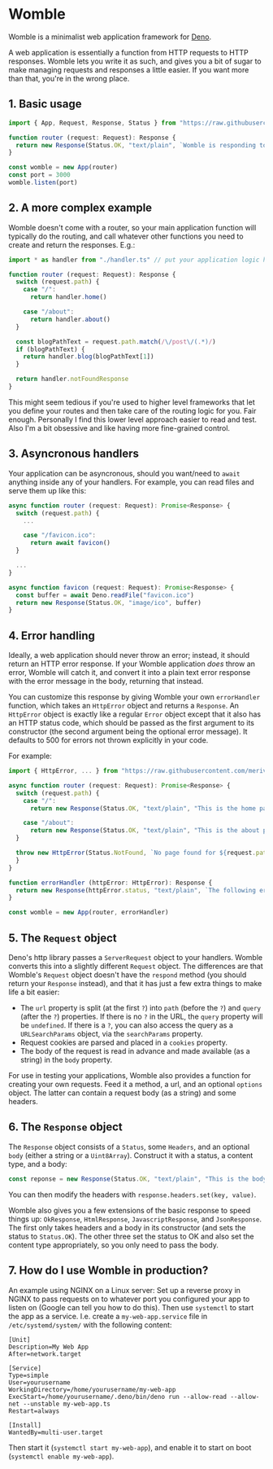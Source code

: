 # Womble

Womble is a minimalist web application framework for [Deno](https://deno.land).

A web application is essentially a function from HTTP requests to HTTP responses. Womble lets you write it as such, and gives you a bit of sugar to make managing requests and responses a little easier. If you want more than that, you're in the wrong place.

## 1. Basic usage

```ts
import { App, Request, Response, Status } from "https://raw.githubusercontent.com/merivale/womble/v0.3.0/mod.ts"

function router (request: Request): Response {
  return new Response(Status.OK, "text/plain", `Womble is responding to the request for ${request.path}.`)
}

const womble = new App(router)
const port = 3000
womble.listen(port)
```

## 2. A more complex example

Womble doesn't come with a router, so your main application function will typically do the routing, and call whatever other functions you need to create and return the responses. E.g.:

```ts
import * as handler from "./handler.ts" // put your application logic here

function router (request: Request): Response {
  switch (request.path) {
    case "/":
      return handler.home()

    case "/about":
      return handler.about()
  }

  const blogPathText = request.path.match(/\/post\/(.*)/)
  if (blogPathText) {
    return handler.blog(blogPathText[1])
  }

  return handler.notFoundResponse
}
```

This might seem tedious if you're used to higher level frameworks that let you define your routes and then take care of the routing logic for you. Fair enough. Personally I find this lower level approach easier to read and test. Also I'm a bit obsessive and like having more fine-grained control.

## 3. Asyncronous handlers

Your application can be asyncronous, should you want/need to `await` anything inside any of your handlers. For example, you can read files and serve them up like this:

```ts
async function router (request: Request): Promise<Response> {
  switch (request.path) {
    ...

    case "/favicon.ico":
      return await favicon()
  }

  ...
}

async function favicon (request: Request): Promise<Response> {
  const buffer = await Deno.readFile("favicon.ico")
  return new Response(Status.OK, "image/ico", buffer)
}
```

## 4. Error handling

Ideally, a web application should never throw an error; instead, it should return an HTTP error response. If your Womble application *does* throw an error, Womble will catch it, and convert it into a plain text error response with the error message in the body, returning that instead.

You can customize this response by giving Womble your own `errorHandler` function, which takes an `HttpError` object and returns a `Response`. An `HttpError` object is exactly like a regular `Error` object except that it also has an HTTP status code, which should be passed as the first argument to its constructor (the second argument being the optional error message). It defaults to 500 for errors not thrown explicitly in your code.

For example:

```ts
import { HttpError, ... } from "https://raw.githubusercontent.com/merivale/womble/v0.3.0/mod.ts"

async function router (request: Request): Promise<Response> {
  switch (request.path) {
    case "/":
      return new Response(Status.OK, "text/plain", "This is the home page.")

    case "/about":
      return new Response(Status.OK, "text/plain", "This is the about page.")
  }

  throw new HttpError(Status.NotFound, `No page found for ${request.path}.`)
  }
}

function errorHandler (httpError: HttpError): Response {
  return new Response(httpError.status, "text/plain", `The following error occured: ${httpError.message}.`)
}

const womble = new App(router, errorHandler)
```

## 5. The `Request` object

Deno's http library passes a `ServerRequest` object to your handlers. Womble converts this into a slightly different `Request` object. The differences are that Womble's `Request` object doesn't have the `respond` method (you should return your `Response` instead), and that it has just a few extra things to make life a bit easier:

  - The `url` property is split (at the first `?`) into `path` (before the `?`) and `query` (after the `?`) properties. If there is no `?` in the URL, the `query` property will be `undefined`. If there is a `?`, you can also access the query as a `URLSearchParams` object, via the `searchParams` property.
  - Request cookies are parsed and placed in a `cookies` property.
  - The body of the request is read in advance and made available (as a string) in the `body` property.

For use in testing your applications, Womble also provides a function for creating your own requests. Feed it a method, a url, and an optional `options` object. The latter can contain a request body (as a string) and some headers.

## 6. The `Response` object

The `Response` object consists of a `Status`, some `Headers`, and an optional `body` (either a string or a `Uint8Array`). Construct it with a status, a content type, and a body:

```ts
const reponse = new Response(Status.OK, "text/plain", "This is the body of the response")
```

You can then modify the headers with `response.headers.set(key, value)`.

Womble also gives you a few extensions of the basic response to speed things up: `OkResponse`, `HtmlResponse`, `JavascriptResponse`, and `JsonResponse`. The first only takes headers and a body in its constructor (and sets the status to `Status.OK`). The other three set the status to OK and also set the content type appropriately, so you only need to pass the body.

## 7. How do I use Womble in production?

An example using NGINX on a Linux server: Set up a reverse proxy in NGINX to pass requests on to whatever port you configured your app to listen on (Google can tell you how to do this). Then use `systemctl` to start the app as a service. I.e. create a `my-web-app.service` file in `/etc/systemd/system/` with the following content:

```
[Unit]
Description=My Web App
After=network.target

[Service]
Type=simple
User=yourusername
WorkingDirectory=/home/yourusername/my-web-app
ExecStart=/home/yourusername/.deno/bin/deno run --allow-read --allow-net --unstable my-web-app.ts
Restart=always

[Install]
WantedBy=multi-user.target
```

Then start it (`systemctl start my-web-app`), and enable it to start on boot (`systemctl enable my-web-app`).
